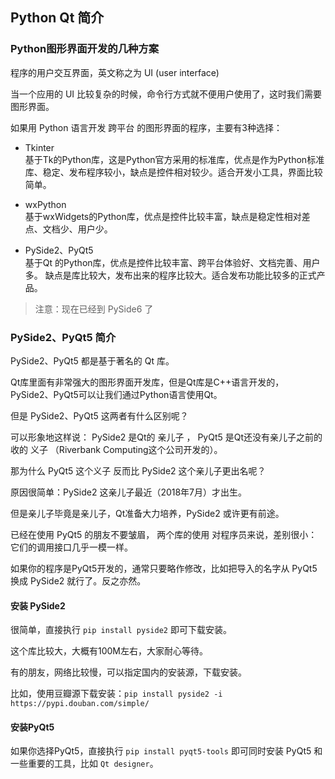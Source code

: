 ## Python Qt 简介

### Python图形界面开发的几种方案

程序的用户交互界面，英文称之为 UI (user interface)

当一个应用的 UI 比较复杂的时候，命令行方式就不便用户使用了，这时我们需要图形界面。

如果用 Python 语言开发 跨平台 的图形界面的程序，主要有3种选择：

- Tkinter  
    基于Tk的Python库，这是Python官方采用的标准库，优点是作为Python标准库、稳定、发布程序较小，缺点是控件相对较少。适合开发小工具，界面比较简单。

- wxPython  
    基于wxWidgets的Python库，优点是控件比较丰富，缺点是稳定性相对差点、文档少、用户少。

- PySide2、PyQt5  
    基于Qt 的Python库，优点是控件比较丰富、跨平台体验好、文档完善、用户多。
    缺点是库比较大，发布出来的程序比较大。适合发布功能比较多的正式产品。

> 注意：现在已经到 PySide6 了

### PySide2、PyQt5 简介
PySide2、PyQt5 都是基于著名的 Qt 库。

Qt库里面有非常强大的图形界面开发库，但是Qt库是C++语言开发的，PySide2、PyQt5可以让我们通过Python语言使用Qt。

但是 PySide2、PyQt5 这两者有什么区别呢？

可以形象地这样说： PySide2 是Qt的 亲儿子 ， PyQt5 是Qt还没有亲儿子之前的收的 义子 （Riverbank Computing这个公司开发的）。

那为什么 PyQt5 这个义子 反而比 PySide2 这个亲儿子更出名呢？

原因很简单：PySide2 这亲儿子最近（2018年7月）才出生。

但是亲儿子毕竟是亲儿子，Qt准备大力培养，PySide2 或许更有前途。

已经在使用 PyQt5 的朋友不要皱眉， 两个库的使用 对程序员来说，差别很小：它们的调用接口几乎一模一样。

如果你的程序是PyQt5开发的，通常只要略作修改，比如把导入的名字从 PyQt5 换成 PySide2 就行了。反之亦然。

#### 安装 PySide2  
很简单，直接执行
`pip install pyside2`
即可下载安装。

这个库比较大，大概有100M左右，大家耐心等待。

有的朋友，网络比较慢，可以指定国内的安装源，下载安装。

比如，使用豆瓣源下载安装：`pip install pyside2 -i https://pypi.douban.com/simple/`

#### 安装PyQt5
如果你选择PyQt5，直接执行
`pip install pyqt5-tools`
即可同时安装 PyQt5 和 一些重要的工具，比如 `Qt designer`。
